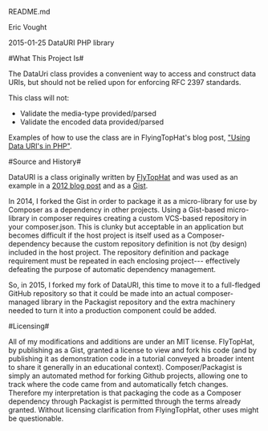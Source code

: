 README.md

Eric Vought

2015-01-25 DataURI PHP library

#What This Project Is#

The DataUri class provides a convenient way to access and construct 
data URIs, but should not be relied upon for enforcing RFC 2397 standards.

This class will not:

- Validate the media-type provided/parsed
- Validate the encoded data provided/parsed

Examples of how to use the class are in FlyingTopHat's blog post, ["Using Data URI's in PHP"](http://www.flyingtophat.co.uk/blog/2012/09/08/using-data-uris-in-php.html).

#Source and History#

DataURI is a class originally written by [FlyTopHat](http://www.flyingtophat.co.uk) and was used as an example in a [2012 blog post](http://www.flyingtophat.co.uk/blog/2012/09/08/using-data-uris-in-php.html) and as a [Gist](https://gist.github.com/FlyingTopHat/3661056).

In 2014, I forked the Gist in order to package it as a micro-library for use by Composer as a dependency in other projects.
Using a Gist-based micro-library in composer requires creating a custom VCS-based repository in your composer.json. This is clunky but acceptable in an application but becomes difficult if the host project is itself used as a Composer-dependency because the custom repository definition is not (by design) included in the host project.
The repository definition and package requirement must be repeated in each enclosing project--- effectively defeating the purpose of automatic dependency management.

So, in 2015, I forked my fork of DataURI, this time to move it to a full-fledged GitHub repository so that it could be made into an actual composer-managed library in the Packagist repository and the extra machinery needed to turn it into
a production component could be added.

#Licensing#

All of my modifications and additions are under an MIT license. FlyTopHat, by publishing as a Gist, granted a license to view and fork his code (and by publishing it as demonstration code in a tutorial conveyed a broader intent to share it generally in an educational context). Composer/Packagist is simply an automated method for forking Github projects, allowing one to track where the code came from and automatically fetch changes. Therefore my interpretation is that packaging the code as a Composer dependency through Packagist is permitted through the terms already granted. Without licensing clarification from FlyingTopHat, other uses might be questionable.

